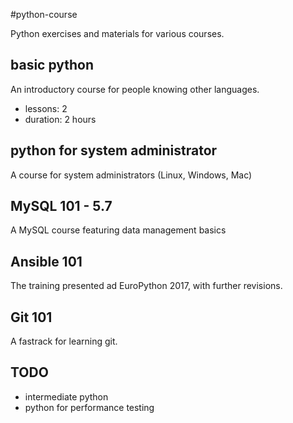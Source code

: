 #python-course


Python exercises and materials for various courses.

## basic python

An introductory course for people knowing other languages.

 - lessons: 2
 - duration: 2 hours

## python for system administrator

 A course for system administrators (Linux, Windows, Mac)


## MySQL 101 - 5.7

 A MySQL course featuring data management basics

## Ansible 101

 The training presented ad EuroPython 2017, with further revisions.

## Git 101

 A fastrack for learning git.


## TODO

* intermediate python
* python for performance testing
